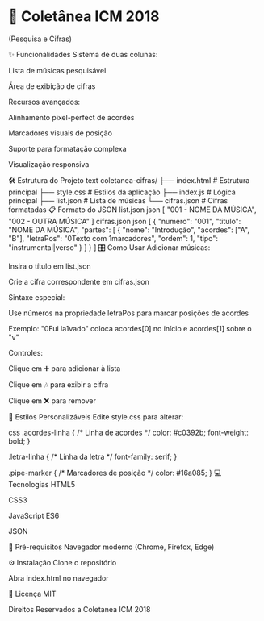 # 📜 Coletânea ICM 2018 
(Pesquisa e Cifras)

✨ Funcionalidades
Sistema de duas colunas:

Lista de músicas pesquisável

Área de exibição de cifras

Recursos avançados:

Alinhamento pixel-perfect de acordes

Marcadores visuais de posição

Suporte para formatação complexa

Visualização responsiva

🛠️ Estrutura do Projeto
text
coletanea-cifras/
├── index.html          # Estrutura principal
├── style.css           # Estilos da aplicação
├── index.js            # Lógica principal
├── list.json           # Lista de músicas
└── cifras.json         # Cifras formatadas
📋 Formato do JSON
list.json
json
[
  "001 - NOME DA MÚSICA",
  "002 - OUTRA MÚSICA"
]
cifras.json
json
[
  {
    "numero": "001",
    "titulo": "NOME DA MÚSICA",
    "partes": [
      {
        "nome": "Introdução",
        "acordes": ["A", "B"],
        "letraPos": "0Texto com 1marcadores",
        "ordem": 1,
        "tipo": "instrumental|verso"
      }
    ]
  }
]
🎛️ Como Usar
Adicionar músicas:

Insira o título em list.json

Crie a cifra correspondente em cifras.json

Sintaxe especial:

Use números na propriedade letraPos para marcar posições de acordes

Exemplo: "0Fui la1vado" coloca acordes[0] no início e acordes[1] sobre o "v"

Controles:

Clique em ➕ para adicionar à lista

Clique em 🎶 para exibir a cifra

Clique em ❌ para remover

🌈 Estilos Personalizáveis
Edite style.css para alterar:

css
.acordes-linha {       /* Linha de acordes */
  color: #c0392b;
  font-weight: bold;
}

.letra-linha {         /* Linha da letra */
  font-family: serif;
}

.pipe-marker {         /* Marcadores de posição */
  color: #16a085;
}
💻 Tecnologias
HTML5

CSS3

JavaScript ES6

JSON

📌 Pré-requisitos
Navegador moderno (Chrome, Firefox, Edge)

⚙️ Instalação
Clone o repositório

Abra index.html no navegador

📄 Licença
MIT

Direitos Reservados a Coletanea ICM 2018